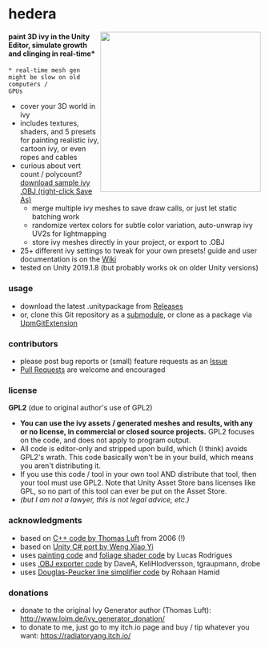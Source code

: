 # hedera
<img width=320px align=right src=https://user-images.githubusercontent.com/2285943/60907136-d0713000-a246-11e9-97a2-de9cb8ffa8cd.gif> 

#### paint 3D ivy in the Unity Editor, simulate growth and clinging in real-time*
<code>* real-time mesh gen might be slow on old computers / GPUs</code>

- cover your 3D world in ivy
- includes textures, shaders, and 5 presets for painting realistic ivy, cartoon ivy, or even ropes and cables
- curious about vert count / polycount? [download sample ivy .OBJ (right-click Save As)](https://raw.githubusercontent.com/radiatoryang/hedera/master/Example/ExampleIvyMeshExport.obj)
    - merge multiple ivy meshes to save draw calls, or just let static batching work
    - randomize vertex colors for subtle color variation, auto-unwrap ivy UV2s for lightmapping
    - store ivy meshes directly in your project, or export to .OBJ
- 25+ different ivy settings to tweak for your own presets! guide and user documentation is on the [Wiki](https://github.com/radiatoryang/hedera/wiki)
- tested on Unity 2019.1.8 (but probably works ok on older Unity versions)

### usage
- download the latest .unitypackage from [Releases](https://github.com/radiatoryang/hedera/releases)
- or, clone this Git repository as a [submodule](https://git-scm.com/book/en/v2/Git-Tools-Submodules), or clone as a package via [UpmGitExtension](https://github.com/mob-sakai/UpmGitExtension)

### contributors
- please post bug reports or (small) feature requests as an [Issue](https://github.com/radiatoryang/hedera/issues)
- [Pull Requests](https://github.com/radiatoryang/hedera/pulls) are welcome and encouraged

### license
**GPL2** (due to original author's use of GPL2)
- **You can use the ivy assets / generated meshes and results, with any or no license, in commercial or closed source projects.** GPL2 focuses on the code, and does not apply to program output.
- All code is editor-only and stripped upon build, which (I think) avoids GPL2's wrath. This code basically won't be in your build, which means you aren't distributing it.
- If you use this code / tool in your own tool AND distribute that tool, then your tool must use GPL2. Note that Unity Asset Store bans licenses like GPL, so no part of this tool can ever be put on the Asset Store.
- _(but I am not a lawyer, this is not legal advice, etc.)_

### acknowledgments
- based on [C++ code by Thomas Luft](http://graphics.uni-konstanz.de/~luft/ivy_generator/) from 2006 (!)
- based on [Unity C# port by Weng Xiao Yi](https://github.com/phoenixzz/IvyGenerator)
- uses [painting code](https://github.com/marmitoTH/Unity-Prefab-Placement-Editor) and [foliage shader code](https://github.com/marmitoTH/unity-enhanced-foliage) by Lucas Rodrigues
- uses [.OBJ exporter code](https://wiki.unity3d.com/index.php/ExportOBJ) by DaveA, KeliHlodversson, tgraupmann, drobe
- uses [Douglas-Peucker line simplifier code](https://github.com/rohaanhamid/simplify-csharp) by Rohaan Hamid

### donations
- donate to the original Ivy Generator author (Thomas Luft): http://www.loim.de/ivy_generator_donation/
- to donate to me, just go to my itch.io page and buy / tip whatever you want: https://radiatoryang.itch.io/
